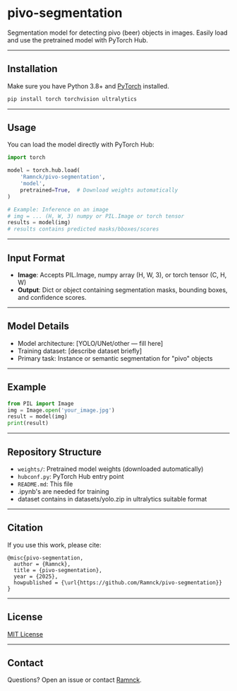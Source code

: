 # pivo-segmentation

Segmentation model for detecting pivo (beer) objects in images.
Easily load and use the pretrained model with PyTorch Hub.

---

## Installation

Make sure you have Python 3.8+ and [PyTorch](https://pytorch.org/) installed.

```bash
pip install torch torchvision ultralytics
```

---

## Usage

You can load the model directly with PyTorch Hub:

```python
import torch

model = torch.hub.load(
    'Ramnck/pivo-segmentation',
    'model',
    pretrained=True,  # Download weights automatically
)

# Example: Inference on an image
# img = ... (H, W, 3) numpy or PIL.Image or torch tensor
results = model(img)
# results contains predicted masks/bboxes/scores
```

---

## Input Format

* **Image**: Accepts PIL.Image, numpy array (H, W, 3), or torch tensor (C, H, W)
* **Output**: Dict or object containing segmentation masks, bounding boxes, and confidence scores.

---

## Model Details

* Model architecture: \[YOLO/UNet/other — fill here]
* Training dataset: \[describe dataset briefly]
* Primary task: Instance or semantic segmentation for "pivo" objects

---

## Example

```python
from PIL import Image
img = Image.open('your_image.jpg')
result = model(img)
print(result)
```

---

## Repository Structure

* `weights/`: Pretrained model weights (downloaded automatically)
* `hubconf.py`: PyTorch Hub entry point
* `README.md`: This file
* .ipynb's are needed for training
* dataset contains in datasets/yolo.zip in ultralytics suitable format

---

## Citation

If you use this work, please cite:

```
@misc{pivo-segmentation,
  author = {Ramnck},
  title = {pivo-segmentation},
  year = {2025},
  howpublished = {\url{https://github.com/Ramnck/pivo-segmentation}}
}
```

---

## License

[MIT License](LICENSE)

---

## Contact

Questions? Open an issue or contact [Ramnck](https://github.com/Ramnck).
